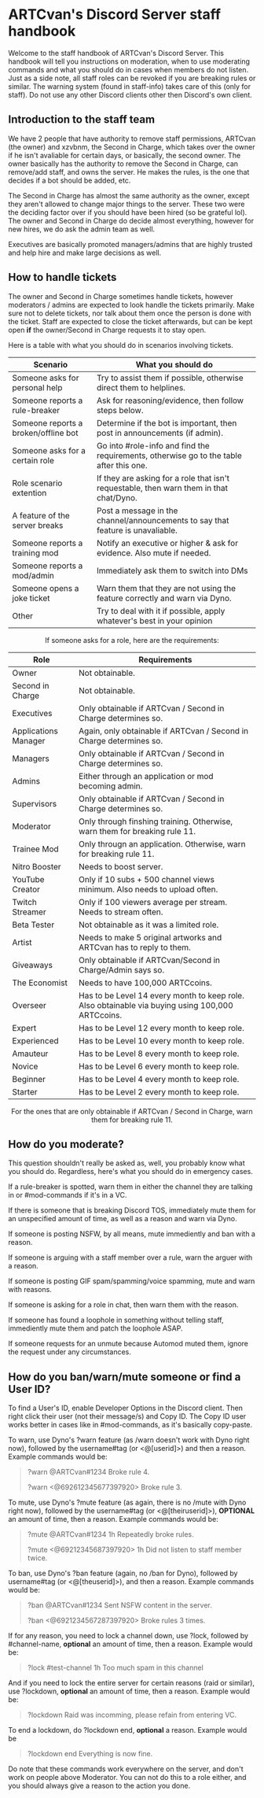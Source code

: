 # ARTCvan's Discord Server staff handbook
Welcome to the staff handbook of ARTCvan's Discord Server. This handbook will tell you instructions on moderation, when to use moderating commands and what you should do in cases when members do not listen. Just as a side note, all staff roles can be revoked if you are breaking rules or similar. The warning system (found in staff-info) takes care of this (only for staff). Do not use any other Discord clients other then Discord's own client.

## Introduction to the staff team
We have 2 people that have authority to remove staff permissions, ARTCvan (the owner) and xzvbnm, the Second in Charge, which takes over the owner if he isn't avaliable for certain days, or basically, the second owner. The owner basically has the authority to remove the Second in Charge, can remove/add staff, and owns the server. He makes the rules, is the one that decides if a bot should be added, etc.

The Second in Charge has almost the same authority as the owner, except they aren't allowed to change major things to the server. These two were the deciding factor over if you should have been hired (so be grateful lol). The owner and Second in Charge do decide almost everything, however for new hires, we do ask the admin team as well.

Executives are basically promoted managers/admins that are highly trusted and help hire and make large decisions as well.

## How to handle tickets
The owner and Second in Charge sometimes handle tickets, however moderators / admins are expected to look handle the tickets primarily. Make sure not to delete tickets, nor talk about them once the person is done with the ticket. Staff are expected to close the ticket afterwards, but can be kept open **if** the owner/Second in Charge requests it to stay open.

Here is a table with what you should do in scenarios involving tickets.

<div align="center">

| Scenario | What you should do |
| ----------- | ----------- |
| Someone asks for personal help | Try to assist them if possible, otherwise direct them to helplines. |
| Someone reports a rule-breaker | Ask for reasoning/evidence, then follow steps below. |
| Someone reports a broken/offline bot | Determine if the bot is important, then post in announcements (if admin). |
| Someone asks for a certain role | Go into #role-info and find the requirements, otherwise go to the table after this one. |
| Role scenario extention | If they are asking for a role that isn't requestable, then warn them in that chat/Dyno. |
| A feature of the server breaks | Post a message in the channel/announcements to say that feature is unavaliable. |
| Someone reports a training mod | Notify an executive or higher & ask for evidence. Also mute if needed. |
| Someone reports a mod/admin | Immediately ask them to switch into DMs |
| Someone opens a joke ticket | Warn them that they are not using the feature correctly and warn via Dyno. | 
| Other | Try to deal with it if possible, apply whatever's best in your opinion |

</div>

<div align="center">
  
If someone asks for a role, here are the requirements:

| Role | Requirements |
| ---- | ------------ |
| Owner | Not obtainable. |
| Second in Charge | Not obtainable. |
| Executives | Only obtainable if ARTCvan / Second in Charge determines so. |
| Applications Manager | Again, only obtainable if ARTCvan / Second in Charge determines so. |
| Managers | Only obtainable if ARTCvan / Second in Charge determines so. |
| Admins | Either through an application or mod becoming admin. | 
| Supervisors | Only obtainable if ARTCvan / Second in Charge determines so. |
| Moderator | Only through finshing training. Otherwise, warn them for breaking rule 11. |
| Trainee Mod | Only througn an application. Otherwise, warn for breaking rule 11. |
| Nitro Booster | Needs to boost server. |
| YouTube Creator | Only if 10 subs + 500 channel views minimum. Also needs to upload often. |
| Twitch Streamer | Only if 100 viewers average per stream. Needs to stream often. |
| Beta Tester | Not obtainable as it was a limited role. |
| Artist | Needs to make 5 original artworks and ARTCvan has to reply to them. |
| Giveaways | Only obtainable if ARTCvan/Second in Charge/Admin says so. |
| The Economist | Needs to have 100,000 ARTCcoins. |
| Overseer | Has to be Level 14 every month to keep role. Also obtainable via buying using 100,000 ARTCcoins. |
| Expert | Has to be Level 12 every month to keep role. |
| Experienced | Has to be Level 10 every month to keep role. |
| Amauteur | Has to be Level 8 every month to keep role. |
| Novice | Has to be Level 6 every month to keep role. |
| Beginner | Has to be Level 4 every month to keep role. |
| Starter | Has to be Level 2 every month to keep role. |

  
For the ones that are only obtainable if ARTCvan / Second in Charge, warn them for breaking rule 11.
  
</div>

## How do you moderate?
This question shouldn't really be asked as, well, you probably know what you should do. Regardless, here's what you should do in emergency cases.

If a rule-breaker is spotted, warn them in either the channel they are talking in or #mod-commands if it's in a VC. 

If there is someone that is breaking Discord TOS, immediately mute them for an unspecified amount of time, as well as a reason and warn via Dyno.

If someone is posting NSFW, by all means, mute immediently and ban with a reason.

If someone is arguing with a staff member over a rule, warn the arguer with a reason.

If someone is posting GIF spam/spamming/voice spamming, mute and warn with reasons.

If someone is asking for a role in chat, then warn them with the reason.

If someone has found a loophole in something without telling staff, immediently mute them and patch the loophole ASAP.

If someone requests for an unmute because Automod muted them, ignore the request under any circumstances.

## How do you ban/warn/mute someone or find a User ID?
To find a User's ID, enable Developer Options in the Discord client. Then right click their user (not their message/s) and Copy ID. The Copy ID user works better in cases like in #mod-commands, as it's basically copy-paste.

To warn, use Dyno's ?warn feature (as /warn doesn't work with Dyno right now), followed by the username#tag (or <@[userid]>) and then a reason. Example commands would be: 

> ?warn @ARTCvan#1234 Broke rule 4.
> 
> ?warn <@692612345677397920> Broke rule 3.

To mute, use Dyno's ?mute feature (as again, there is no /mute with Dyno right now), followed by the username#tag (or <@[theiruserid]>), **OPTIONAL** an amount of time, then a reason. Example commands would be: 

> ?mute @ARTCvan#1234 1h Repeatedly broke rules.
> 
> ?mute <@69212345687397920> 1h Did not listen to staff member twice.

To ban, use Dyno's ?ban feature (again, no  /ban for Dyno), followed by username#tag (or <@[theuserid]>), and then a reason. Example commands would be:

> ?ban @ARTCvan#1234 Sent NSFW content in the server.
> 
> ?ban <@6921234567287397920> Broke rules 3 times.

If for any reason, you need to lock a channel down, use ?lock, followed by #channel-name, **optional** an amount of time, then a reason. Example would be:

> ?lock #test-channel 1h Too much spam in this channel

And if you need to lock the entire server for certain reasons (raid or similar), use ?lockdown, **optional** an amount of time, then a reason. Example would be:

> ?lockdown Raid was incomming, please refain from entering VC. 

To end a lockdown, do ?lockdown end, **optional** a reason. Example would be

> ?lockdown end Everything is now fine.

Do note that these commands work everywhere on the server, and don't work on people above Moderator. You can not do this to a role either, and you should always give a reason to the action you done.


